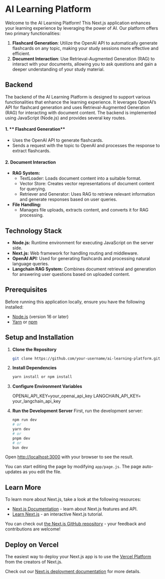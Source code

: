 # AI Learning Platform

Welcome to the AI Learning Platform! This Next.js application enhances your learning experience by leveraging the power of AI. Our platform offers two primary functionalities:

1. **Flashcard Generation**: Utilize the OpenAI API to automatically generate flashcards on any topic, making your study sessions more effective and efficient.
2. **Document Interaction**: Use Retrieval-Augmented Generation (RAG) to interact with your documents, allowing you to ask questions and gain a deeper understanding of your study material.

## Backend
The backend of the AI Learning Platform is designed to support various functionalities that enhance the learning experience. It leverages OpenAI’s API for flashcard generation and uses Retrieval-Augmented Generation (RAG) for interacting with document content. The backend is implemented using JavaScript (Node.js) and provides several key routes.

#### 1. ** Flashcard Generation**

- Uses the OpenAI API to generate flashcards.
- Sends a request with the topic to OpenAI and processes the response to extract flashcards.

#### 2. **Document Interaction**

- **RAG System:**
    - TextLoader: Loads document content into a suitable format.
    - Vector Store: Creates vector representations of document content for querying.
    - Retriever and Generator: Uses RAG to retrieve relevant information and generate responses based on user queries.
- **File Handling:**
    - Manages file uploads, extracts content, and converts it for RAG processing.

## Technology Stack
- **Node.js:** Runtime environment for executing JavaScript on the server side.
- **Next.js:** Web framework for handling routing and middleware.
- **OpenAI API:** Used for generating flashcards and processing natural language queries.
- **Langchain RAG System:** Combines document retrieval and generation for answering user questions based on uploaded content.

## Prerequisites

Before running this application locally, ensure you have the following installed:

- [Node.js](https://nodejs.org/) (version 16 or later)
- [Yarn](https://classic.yarnpkg.com/lang/en/docs/install/) or [npm](https://www.npmjs.com/get-npm)

## Setup and Installation

1. **Clone the Repository**

   ```bash
   git clone https://github.com/your-username/ai-learning-platform.git

2. **Install Dependencies**

     ```bash
   yarn install or npm install

3. **Configure Environment Variables**

    OPENAI_API_KEY=your_openai_api_key
    LANGCHAIN_API_KEY= your_langchain_api_key

4. **Run the Development Server**
    First, run the development server:

    ```bash
    npm run dev
    # or
    yarn dev
    # or
    pnpm dev
    # or
    bun dev
    ```

Open [http://localhost:3000](http://localhost:3000) with your browser to see the result.

You can start editing the page by modifying `app/page.js`. The page auto-updates as you edit the file.

## Learn More

To learn more about Next.js, take a look at the following resources:

- [Next.js Documentation](https://nextjs.org/docs) - learn about Next.js features and API.
- [Learn Next.js](https://nextjs.org/learn) - an interactive Next.js tutorial.

You can check out [the Next.js GitHub repository](https://github.com/vercel/next.js/) - your feedback and contributions are welcome!

## Deploy on Vercel

The easiest way to deploy your Next.js app is to use the [Vercel Platform](https://vercel.com/new?utm_medium=default-template&filter=next.js&utm_source=create-next-app&utm_campaign=create-next-app-readme) from the creators of Next.js.

Check out our [Next.js deployment documentation](https://nextjs.org/docs/deployment) for more details.
